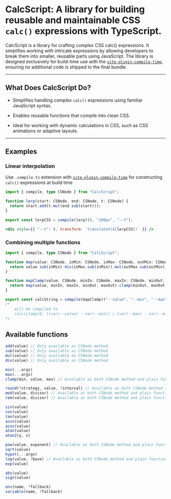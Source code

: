 # CalcScript: A library for building reusable and maintainable CSS `calc()` expressions with TypeScript.

CalcScript is a library for crafting complex CSS calc() expressions. It simplifies working with intricate expressions by allowing developers to break them into smaller, reusable parts using JavaScript. The library is designed exclusively for build-time use with the [`vite-plugin-compile-time`](https://github.com/egoist/vite-plugin-compile-time), ensuring no additional code is shipped to the final bundle.

---

## What Does CalcScript Do?

- Simplifies handling complex `calc()` expressions using familiar JavaScript syntax.

- Enables reusable functions that compile into clean CSS.

- Ideal for working with dynamic calculations in CSS, such as CSS animations or adaptive layouts.

---

## Examples

### Linear interpolation

Use `.compile.ts` extension with [`vite-plugin-compile-time`](https://github.com/egoist/vite-plugin-compile-time) for constructing `calc()` expressions at build time

```TypeScript
import { compile, type CSNode } from "CalcScript";

function lerp(start: CSNode, end: CSNode, t: CSNode) {
  return start.add(t.mul(end.sub(start)));
}

export const lerpCSS = compile(lerp)(0, "100px", "--t");
```

```jsx
<div style={{ "--t": t, transform: `translateX(${lerpCSS})` }} />
```

### Combining multiple functions

```TypeScript
import { compile, type CSNode } from "CalcScript";

function map(value: CSNode, inMin: CSNode, inMax: CSNode, outMin: CSNode, outMax: CSNode) {
  return value.sub(inMin).div(inMax.sub(inMin)).mul(outMax.sub(outMin)).add(outMin);
}

function mapClamp(value: CSNode, minIn: CSNode, maxIn: CSNode, minOut: CSNode, maxOut: CSNode) {
  return map(value, minIn, maxIn, minOut, maxOut).clamp(minOut, maxOut);
}

export const calcString = compile(mapClamp)("--value", "--min", "--max", 0, "--width");
/*
    will be compiled to
    calc(clamp(0, ((var(--value) - var(--min)) / (var(--max) - var(--min))) * var(--width), var(--width)))
*/
```

## Available functions

```TypeScript
add(value) // Only available as CSNode method
sub(value) // Only available as CSNode method
mul(value) // Only available as CSNode method
div(value) // Only available as CSNode method

min(...args)
max(...args)
clamp(min, value, max) // Available as both CSNode method and plain function

round(?strategy, value, ?interval) // Available as both CSNode method and plain function
mod(value, divisor) // Available as both CSNode method and plain function
rem(value, divisor) // Available as both CSNode method and plain function

sin(value)
cos(value)
tan(value)
asin(value)
acos(value)
atan(value)
atan2(y, x)

pow(value, exponent) // Available as both CSNode method and plain function
sqrt(value)
hypot(...args)
log(value, ?base) // Available as both CSNode method and plain function
exp(value)

abs(value)
sign(value)

env(name, ?fallback)
variable(name, ?fallback)
```